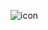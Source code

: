 ![icon](https://github.com/vitorflopes/PB-API-backend/assets/63150786/14d1890d-a430-42bc-af1c-4eebf434f377)
